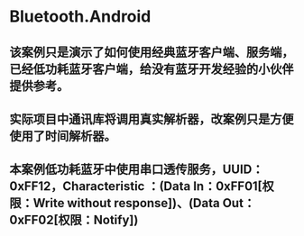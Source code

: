 # Bluetooth.Android
## 该案例只是演示了如何使用经典蓝牙客户端、服务端，已经低功耗蓝牙客户端，给没有蓝牙开发经验的小伙伴提供参考。
## 实际项目中通讯库将调用真实解析器，改案例只是方便使用了时间解析器。
## 本案例低功耗蓝牙中使用串口透传服务，UUID：0xFF12，Characteristic ：(Data In：0xFF01[权限：Write without response])、(Data Out：0xFF02[权限：Notify])
